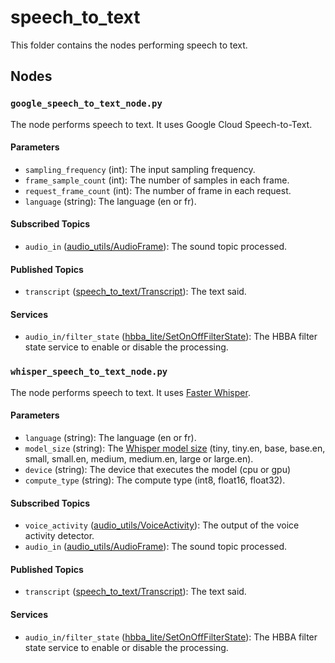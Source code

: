 # speech_to_text
This folder contains the nodes performing speech to text.

## Nodes
### `google_speech_to_text_node.py`
The node performs speech to text. It uses Google Cloud Speech-to-Text.

#### Parameters
 - `sampling_frequency` (int): The input sampling frequency.
 - `frame_sample_count` (int): The number of samples in each frame.
 - `request_frame_count` (int): The number of frame in each request.
 - `language` (string): The language (en or fr).

#### Subscribed Topics
 - `audio_in` ([audio_utils/AudioFrame](https://github.com/introlab/audio_utils/blob/main/msg/AudioFrame.msg)): The sound topic processed.

#### Published Topics
 - `transcript` ([speech_to_text/Transcript](msg/Transcript.msg)): The text said.

#### Services
 - `audio_in/filter_state` ([hbba_lite/SetOnOffFilterState](../../hbba_lite/srv/SetOnOffFilterState.srv)): The HBBA filter state service to enable or disable the processing.

### `whisper_speech_to_text_node.py`
The node performs speech to text. It uses [Faster Whisper](https://github.com/guillaumekln/faster-whisper).

#### Parameters
 - `language` (string): The language (en or fr).
 - `model_size` (string): The [Whisper model size](https://github.com/openai/whisper#available-models-and-languages)
 (tiny, tiny.en, base, base.en, small, small.en, medium, medium.en, large or large.en).
 - `device` (string): The device that executes the model (cpu or gpu)
 - `compute_type` (string): The compute type (int8, float16, float32).

#### Subscribed Topics
 - `voice_activity` ([audio_utils/VoiceActivity](https://github.com/introlab/audio_utils/blob/main/msg/VoiceActivity.msg)): The output of the voice activity detector.
 - `audio_in` ([audio_utils/AudioFrame](https://github.com/introlab/audio_utils/blob/main/msg/AudioFrame.msg)): The sound topic processed.

#### Published Topics
 - `transcript` ([speech_to_text/Transcript](msg/Transcript.msg)): The text said.

#### Services
 - `audio_in/filter_state` ([hbba_lite/SetOnOffFilterState](../../hbba_lite/srv/SetOnOffFilterState.srv)): The HBBA filter state service to enable or disable the processing.
